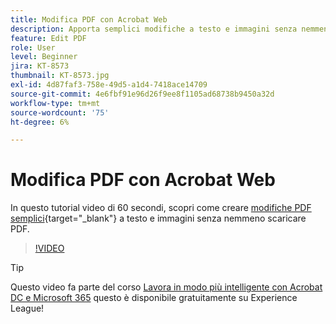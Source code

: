 ```yaml
---
title: Modifica PDF con Acrobat Web
description: Apporta semplici modifiche a testo e immagini senza nemmeno scaricare PDF
feature: Edit PDF
role: User
level: Beginner
jira: KT-8573
thumbnail: KT-8573.jpg
exl-id: 4d87faf3-758e-49d5-a1d4-7418ace14709
source-git-commit: 4e6fbf91e96d26f9ee8f1105ad68738b9450a32d
workflow-type: tm+mt
source-wordcount: '75'
ht-degree: 6%

---
```


# Modifica PDF con Acrobat Web

In questo tutorial video di 60 secondi, scopri come creare [modifiche PDF semplici](https://www.adobe.com/it/acrobat/online/pdf-editor.html){target="_blank"} a testo e immagini senza nemmeno scaricare PDF.

>[!VIDEO](https://video.tv.adobe.com/v/336362?quality=12&learn=on&hidetitle=true)

>[!TIP]
>
>Questo video fa parte del corso [Lavora in modo più intelligente con Acrobat DC e Microsoft 365](https://experienceleague.adobe.com/?recommended=Acrobat-U-1-2021.microsoft365) questo è disponibile gratuitamente su Experience League!
